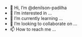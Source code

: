 - 👋 Hi, I’m @denilson-padilha
- 👀 I’m interested in ...
- 🌱 I’m currently learning ...
- 💞️ I’m looking to collaborate on ...
- 📫 How to reach me ...

<!---
denilson-padilha/denilson-padilha is a ✨ special ✨ repository because its `README.md` (this file) appears on your GitHub profile.
You can click the Preview link to take a look at your changes.
--->

